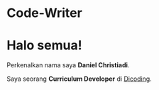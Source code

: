 # Code-Writer

# Halo semua! 

Perkenalkan nama saya **Daniel Christiadi**.<br>

Saya seorang **Curriculum Developer** di [Dicoding](https://www.dicoding.com/).<br>
